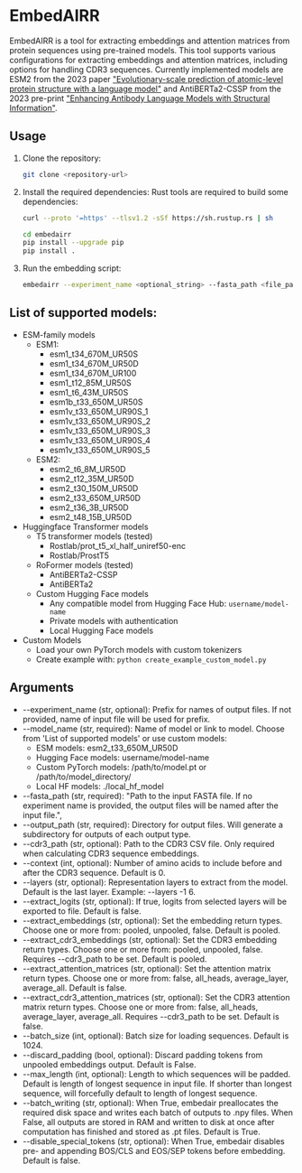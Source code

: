 # EmbedAIRR

EmbedAIRR is a tool for extracting embeddings and attention matrices from protein sequences using pre-trained models. This tool supports various configurations for extracting embeddings and attention matrices, including options for handling CDR3 sequences. Currently implemented models are ESM2 from the 2023 paper ["Evolutionary-scale prediction of atomic-level protein structure with a language model"](https://science.org/doi/10.1126/science.ade2574) and AntiBERTa2-CSSP from the 2023 pre-print ["Enhancing Antibody Language Models with Structural Information"](https://www.mlsb.io/papers_2023/Enhancing_Antibody_Language_Models_with_Structural_Information.pdf).

## Usage

1. Clone the repository:
    ```sh
    git clone <repository-url>
    ```

2. Install the required dependencies:
    Rust tools are required to build some dependencies:
    ```sh
    curl --proto '=https' --tlsv1.2 -sSf https://sh.rustup.rs | sh
    ```
    
    ```sh
    cd embedairr
    pip install --upgrade pip
    pip install .
    ```

3. Run the embedding script:
    ```sh
    embedairr --experiment_name <optional_string> --fasta_path <file_path> --output_path <directory> --model_name <model_name> --<other_optional_arguments>
    ```

## List of supported models:
- ESM-family models
    - ESM1:
        - esm1_t34_670M_UR50S
        - esm1_t34_670M_UR50D
        - esm1_t34_670M_UR100
        - esm1_t12_85M_UR50S
        - esm1_t6_43M_UR50S
        - esm1b_t33_650M_UR50S
        - esm1v_t33_650M_UR90S_1
        - esm1v_t33_650M_UR90S_2
        - esm1v_t33_650M_UR90S_3
        - esm1v_t33_650M_UR90S_4
        - esm1v_t33_650M_UR90S_5
    - ESM2:
        - esm2_t6_8M_UR50D
        - esm2_t12_35M_UR50D
        - esm2_t30_150M_UR50D
        - esm2_t33_650M_UR50D
        - esm2_t36_3B_UR50D
        - esm2_t48_15B_UR50D
- Huggingface Transformer models
    - T5 transformer models (tested)
        - Rostlab/prot_t5_xl_half_uniref50-enc
        - Rostlab/ProstT5
    - RoFormer models (tested)
        - AntiBERTa2-CSSP
        - AntiBERTa2
    - Custom Hugging Face models
        - Any compatible model from Hugging Face Hub: `username/model-name`
        - Private models with authentication
        - Local Hugging Face models
- Custom Models
    - Load your own PyTorch models with custom tokenizers
    - Create example with: `python create_example_custom_model.py`


## Arguments
- --experiment_name (str, optional): Prefix for names of output files. If not provided, name of input file will be used for prefix.
- --model_name (str, required): Name of model or link to model. Choose from 'List of supported models' or use custom models:
  - ESM models: esm2_t33_650M_UR50D
  - Hugging Face models: username/model-name
  - Custom PyTorch models: /path/to/model.pt or /path/to/model_directory/
  - Local HF models: ./local_hf_model
- --fasta_path (str, required): "Path to the input FASTA file. If no experiment name is provided, the output files will be named after the input file.",
- --output_path (str, required): Directory for output files. Will generate a subdirectory for outputs of each output type.
- --cdr3_path (str, optional): Path to the CDR3 CSV file. Only required when calculating CDR3 sequence embeddings.
- --context (int, optional): Number of amino acids to include before and after the CDR3 sequence. Default is 0.
- --layers (str, optional): Representation layers to extract from the model. Default is the last layer. Example: --layers -1 6.
- --extract_logits (str, optional): If true, logits from selected layers will be exported to file. Default is false.
- --extract_embeddings (str, optional): Set the embedding return types. Choose one or more from: pooled, unpooled, false. Default is pooled.
- --extract_cdr3_embeddings (str, optional): Set the CDR3 embedding return types. Choose one or more from: pooled, unpooled, false. Requires --cdr3_path to be set. Default is pooled.
- --extract_attention_matrices (str, optional): Set the attention matrix return types. Choose one or more from: false, all_heads, average_layer, average_all. Default is false.
- --extract_cdr3_attention_matrices (str, optional): Set the CDR3 attention matrix return types. Choose one or more from: false, all_heads, average_layer, average_all. Requires --cdr3_path to be set. Default is false.
- --batch_size (int, optional): Batch size for loading sequences. Default is 1024.
- --discard_padding (bool, optional): Discard padding tokens from unpooled embeddings output. Default is False.
- --max_length (int, optional): Length to which sequences will be padded. Default is length of longest sequence in input file. If shorter than longest sequence, will forcefully default to length of longest sequence.
- --batch_writing (str, optional): When True, embedair preallocates the required disk space and writes each batch of outputs to .npy files. When False, all outputs are stored in RAM and written to disk at once after computation has finished and stored as .pt files. Default is True.
- --disable_special_tokens (str, optional): When True, embedair disables pre- and appending BOS/CLS and EOS/SEP tokens before embedding. Default is false.